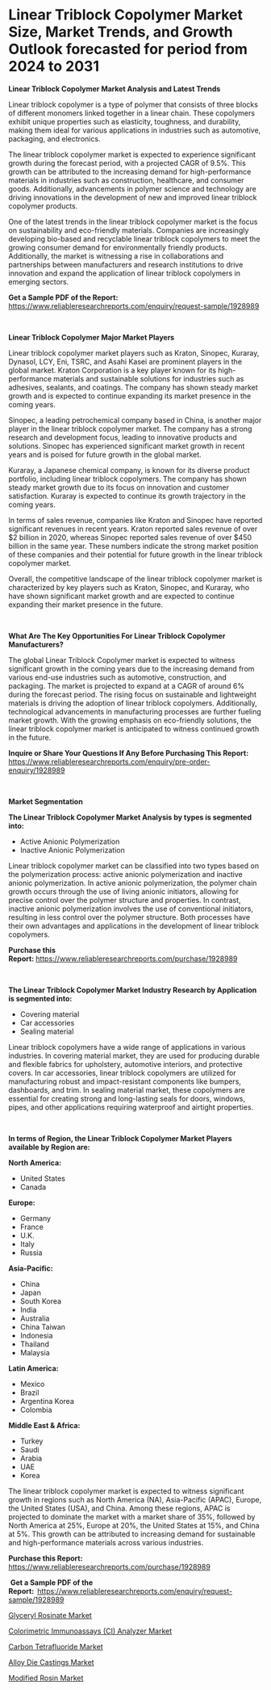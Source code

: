 <p><h1>Linear Triblock Copolymer Market Size, Market Trends, and Growth Outlook forecasted for period from 2024 to 2031</h1></p><p><strong>Linear Triblock Copolymer Market Analysis and Latest Trends</strong></p>
<p><p>Linear triblock copolymer is a type of polymer that consists of three blocks of different monomers linked together in a linear chain. These copolymers exhibit unique properties such as elasticity, toughness, and durability, making them ideal for various applications in industries such as automotive, packaging, and electronics.</p><p>The linear triblock copolymer market is expected to experience significant growth during the forecast period, with a projected CAGR of 9.5%. This growth can be attributed to the increasing demand for high-performance materials in industries such as construction, healthcare, and consumer goods. Additionally, advancements in polymer science and technology are driving innovations in the development of new and improved linear triblock copolymer products.</p><p>One of the latest trends in the linear triblock copolymer market is the focus on sustainability and eco-friendly materials. Companies are increasingly developing bio-based and recyclable linear triblock copolymers to meet the growing consumer demand for environmentally friendly products. Additionally, the market is witnessing a rise in collaborations and partnerships between manufacturers and research institutions to drive innovation and expand the application of linear triblock copolymers in emerging sectors.</p></p>
<p><strong>Get a Sample PDF of the Report:&nbsp;</strong> <a href="https://www.reliableresearchreports.com/enquiry/request-sample/1928989">https://www.reliableresearchreports.com/enquiry/request-sample/1928989</a></p>
<p>&nbsp;</p>
<p><strong>Linear Triblock Copolymer Major Market Players</strong></p>
<p><p>Linear triblock copolymer market players such as Kraton, Sinopec, Kuraray, Dynasol, LCY, Eni, TSRC, and Asahi Kasei are prominent players in the global market. Kraton Corporation is a key player known for its high-performance materials and sustainable solutions for industries such as adhesives, sealants, and coatings. The company has shown steady market growth and is expected to continue expanding its market presence in the coming years.</p><p>Sinopec, a leading petrochemical company based in China, is another major player in the linear triblock copolymer market. The company has a strong research and development focus, leading to innovative products and solutions. Sinopec has experienced significant market growth in recent years and is poised for future growth in the global market.</p><p>Kuraray, a Japanese chemical company, is known for its diverse product portfolio, including linear triblock copolymers. The company has shown steady market growth due to its focus on innovation and customer satisfaction. Kuraray is expected to continue its growth trajectory in the coming years.</p><p>In terms of sales revenue, companies like Kraton and Sinopec have reported significant revenues in recent years. Kraton reported sales revenue of over $2 billion in 2020, whereas Sinopec reported sales revenue of over $450 billion in the same year. These numbers indicate the strong market position of these companies and their potential for future growth in the linear triblock copolymer market.</p><p>Overall, the competitive landscape of the linear triblock copolymer market is characterized by key players such as Kraton, Sinopec, and Kuraray, who have shown significant market growth and are expected to continue expanding their market presence in the future.</p></p>
<p>&nbsp;</p>
<p><strong>What Are The Key Opportunities For Linear Triblock Copolymer Manufacturers?</strong></p>
<p><p>The global Linear Triblock Copolymer market is expected to witness significant growth in the coming years due to the increasing demand from various end-use industries such as automotive, construction, and packaging. The market is projected to expand at a CAGR of around 6% during the forecast period. The rising focus on sustainable and lightweight materials is driving the adoption of linear triblock copolymers. Additionally, technological advancements in manufacturing processes are further fueling market growth. With the growing emphasis on eco-friendly solutions, the linear triblock copolymer market is anticipated to witness continued growth in the future.</p></p>
<p><strong>Inquire or Share Your Questions If Any Before Purchasing This Report:</strong> <a href="https://www.reliableresearchreports.com/enquiry/pre-order-enquiry/1928989">https://www.reliableresearchreports.com/enquiry/pre-order-enquiry/1928989</a></p>
<p>&nbsp;</p>
<p><strong>Market Segmentation</strong></p>
<p><strong>The Linear Triblock Copolymer Market Analysis by types is segmented into:</strong></p>
<p><ul><li>Active Anionic Polymerization</li><li>Inactive Anionic Polymerization</li></ul></p>
<p><p>Linear triblock copolymer market can be classified into two types based on the polymerization process: active anionic polymerization and inactive anionic polymerization. In active anionic polymerization, the polymer chain growth occurs through the use of living anionic initiators, allowing for precise control over the polymer structure and properties. In contrast, inactive anionic polymerization involves the use of conventional initiators, resulting in less control over the polymer structure. Both processes have their own advantages and applications in the development of linear triblock copolymers.</p></p>
<p><strong>Purchase this Report:&nbsp;</strong><a href="https://www.reliableresearchreports.com/purchase/1928989">https://www.reliableresearchreports.com/purchase/1928989</a></p>
<p>&nbsp;</p>
<p><strong>The Linear Triblock Copolymer Market Industry Research by Application is segmented into:</strong></p>
<p><ul><li>Covering material</li><li>Car accessories</li><li>Sealing material</li></ul></p>
<p><p>Linear triblock copolymers have a wide range of applications in various industries. In covering material market, they are used for producing durable and flexible fabrics for upholstery, automotive interiors, and protective covers. In car accessories, linear triblock copolymers are utilized for manufacturing robust and impact-resistant components like bumpers, dashboards, and trim. In sealing material market, these copolymers are essential for creating strong and long-lasting seals for doors, windows, pipes, and other applications requiring waterproof and airtight properties.</p></p>
<p>&nbsp;</p>
<p><strong>In terms of Region, the Linear Triblock Copolymer Market Players available by Region are:</strong></p>
<p>
    <p> <strong> North America: </strong>
        <ul>
            <li>United States</li>
            <li>Canada</li>
        </ul>
        </p> 
    <p> <strong> Europe: </strong>
        <ul>
            <li>Germany</li>
            <li>France</li>
            <li>U.K.</li>
            <li>Italy</li>
            <li>Russia</li>
        </ul>
        </p> 
    <p> <strong> Asia-Pacific: </strong>
        <ul>
            <li>China</li>
            <li>Japan</li>
            <li>South Korea</li>
            <li>India</li>
            <li>Australia</li>
            <li>China Taiwan</li>
            <li>Indonesia</li>
            <li>Thailand</li>
            <li>Malaysia</li>
        </ul>
        </p> 
    <p> <strong> Latin America: </strong>
        <ul>
            <li>Mexico</li>
            <li>Brazil</li>
            <li>Argentina Korea</li>
            <li>Colombia</li>
        </ul>
        </p> 
    <p> <strong> Middle East & Africa: </strong>
        <ul>
            <li>Turkey</li>
            <li>Saudi</li>
            <li>Arabia</li>
            <li>UAE</li>
            <li>Korea</li>
        </ul>
    </p>
    </p>
<p><p>The linear triblock copolymer market is expected to witness significant growth in regions such as North America (NA), Asia-Pacific (APAC), Europe, the United States (USA), and China. Among these regions, APAC is projected to dominate the market with a market share of 35%, followed by North America at 25%, Europe at 20%, the United States at 15%, and China at 5%. This growth can be attributed to increasing demand for sustainable and high-performance materials across various industries.</p></p>
<p><strong>Purchase this Report: </strong><a href="https://www.reliableresearchreports.com/purchase/1928989">https://www.reliableresearchreports.com/purchase/1928989</a></p>
<p>&nbsp;<strong>Get a Sample PDF of the Report:&nbsp;&nbsp;</strong><a href="https://www.reliableresearchreports.com/enquiry/request-sample/1928989">https://www.reliableresearchreports.com/enquiry/request-sample/1928989</a></p>
<p><strong></strong></p>
<p><p><a href="https://view.publitas.com/reportprime-1/glyceryl-rosinate-market-size-share-trends-analysis-report-by-material-by-type-by-end-user-by-region-and-segment-forecasts-2024-2031/">Glyceryl Rosinate Market</a></p><p><a href="https://picayune-night-cbd.notion.site/Colorimetric-Immunoassays-CI-Analyzer-Market-Size-Growing-and-Forecasted-for-period-from-2024-20-848b3fba847a4d6892f299f37bf14a31">Colorimetric Immunoassays (CI) Analyzer Market</a></p><p><a href="https://artistic-helicopter-ca9.notion.site/Carbon-Tetrafluoride-Market-Research-Report-Unlocks-Analysis-on-the-Market-Financial-Status-Market--df0053df47854a8f878020c4646a9b8f">Carbon Tetrafluoride Market</a></p><p><a href="https://valiant-lunge-8fe.notion.site/Alloy-Die-Castings-Market-Insights-Market-Players-and-Forecast-Till-2031-09f057b3f8a94193b505b1a8c67657e9">Alloy Die Castings Market</a></p><p><a href="https://view.publitas.com/reportprime-1/modified-rosin-market-challenges-opportunities-and-growth-drivers-and-major-market-players-forecasted-for-period-from-2024-2031/">Modified Rosin Market</a></p></p>